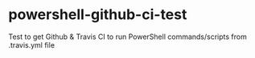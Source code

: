 # powershell-github-ci-test
Test to get Github &amp; Travis CI to run PowerShell commands/scripts from .travis.yml file
